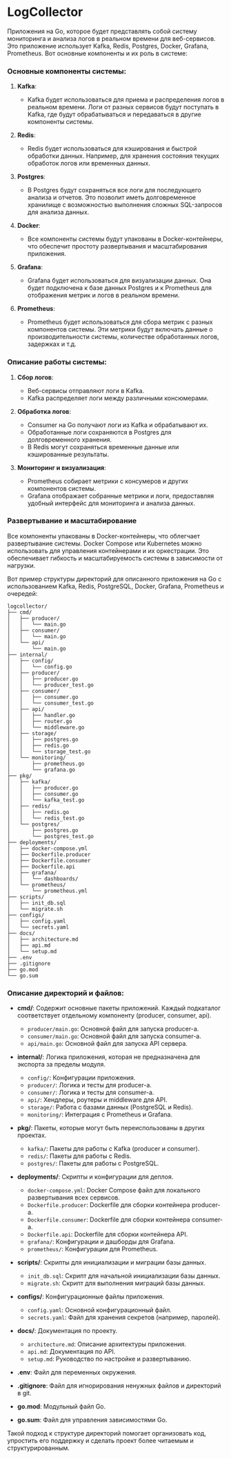 # LogCollector

Приложения на Go, которое будет представлять собой систему мониторинга и анализа логов в реальном времени для веб-сервисов. Это приложение использует Kafka, Redis, Postgres, Docker, Grafana, Prometheus. Вот основные компоненты и их роль в системе:

### Основные компоненты системы:

1. **Kafka**:
   - Kafka будет использоваться для приема и распределения логов в реальном времени. Логи от разных сервисов будут поступать в Kafka, где будут обрабатываться и передаваться в другие компоненты системы.

2. **Redis**:
   - Redis будет использоваться для кэширования и быстрой обработки данных. Например, для хранения состояния текущих обработок логов или временных данных.

3. **Postgres**:
   - В Postgres будут сохраняться все логи для последующего анализа и отчетов. Это позволит иметь долговременное хранилище с возможностью выполнения сложных SQL-запросов для анализа данных.

4. **Docker**:
   - Все компоненты системы будут упакованы в Docker-контейнеры, что обеспечит простоту развертывания и масштабирования приложения.

5. **Grafana**:
   - Grafana будет использоваться для визуализации данных. Она будет подключена к базе данных Postgres и к Prometheus для отображения метрик и логов в реальном времени.

6. **Prometheus**:
   - Prometheus будет использоваться для сбора метрик с разных компонентов системы. Эти метрики будут включать данные о производительности системы, количестве обработанных логов, задержках и т.д.

### Описание работы системы:

1. **Сбор логов**:
   - Веб-сервисы отправляют логи в Kafka.
   - Kafka распределяет логи между различными консюмерами.

2. **Обработка логов**:
   - Consumer на Go получают логи из Kafka и обрабатывают их.
   - Обработанные логи сохраняются в Postgres для долговременного хранения.
   - В Redis могут сохраняться временные данные или кэшированные результаты.

3. **Мониторинг и визуализация**:
   - Prometheus собирает метрики с консумеров и других компонентов системы.
   - Grafana отображает собранные метрики и логи, предоставляя удобный интерфейс для мониторинга и анализа данных.

### Развертывание и масштабирование

Все компоненты упакованы в Docker-контейнеры, что облегчает развертывание системы. Docker Compose или Kubernetes можно использовать для управления контейнерами и их оркестрации. Это обеспечивает гибкость и масштабируемость системы в зависимости от нагрузки.

Вот пример структуры директорий для описанного приложения на Go с использованием Kafka, Redis, PostgreSQL, Docker, Grafana, Prometheus и очередей:

```
logcollector/
├── cmd/
│   ├── producer/
│   │   └── main.go
│   ├── consumer/
│   │   └── main.go
│   └── api/
│       └── main.go
├── internal/
│   ├── config/
│   │   └── config.go
│   ├── producer/
│   │   ├── producer.go
│   │   └── producer_test.go
│   ├── consumer/
│   │   ├── consumer.go
│   │   └── consumer_test.go
│   ├── api/
│   │   ├── handler.go
│   │   ├── router.go
│   │   └── middleware.go
│   ├── storage/
│   │   ├── postgres.go
│   │   ├── redis.go
│   │   └── storage_test.go
│   └── monitoring/
│       ├── prometheus.go
│       └── grafana.go
├── pkg/
│   ├── kafka/
│   │   ├── producer.go
│   │   ├── consumer.go
│   │   └── kafka_test.go
│   ├── redis/
│   │   ├── redis.go
│   │   └── redis_test.go
│   └── postgres/
│       ├── postgres.go
│       └── postgres_test.go
├── deployments/
│   ├── docker-compose.yml
│   ├── Dockerfile.producer
│   ├── Dockerfile.consumer
│   ├── Dockerfile.api
│   ├── grafana/
│   │   └── dashboards/
│   └── prometheus/
│       └── prometheus.yml
├── scripts/
│   ├── init_db.sql
│   └── migrate.sh
├── configs/
│   ├── config.yaml
│   └── secrets.yaml
├── docs/
│   ├── architecture.md
│   ├── api.md
│   └── setup.md
├── .env
├── .gitignore
├── go.mod
└── go.sum
```

### Описание директорий и файлов:

- **cmd/**: Содержит основные пакеты приложений. Каждый подкаталог соответствует отдельному компоненту (producer, consumer, api).
  - `producer/main.go`: Основной файл для запуска producer-а.
  - `consumer/main.go`: Основной файл для запуска consumer-а.
  - `api/main.go`: Основной файл для запуска API сервера.

- **internal/**: Логика приложения, которая не предназначена для экспорта за пределы модуля.
  - `config/`: Конфигурации приложения.
  - `producer/`: Логика и тесты для producer-а.
  - `consumer/`: Логика и тесты для consumer-а.
  - `api/`: Хендлеры, роутеры и middleware для API.
  - `storage/`: Работа с базами данных (PostgreSQL и Redis).
  - `monitoring/`: Интеграция с Prometheus и Grafana.

- **pkg/**: Пакеты, которые могут быть переиспользованы в других проектах.
  - `kafka/`: Пакеты для работы с Kafka (producer и consumer).
  - `redis/`: Пакеты для работы с Redis.
  - `postgres/`: Пакеты для работы с PostgreSQL.

- **deployments/**: Скрипты и конфигурации для деплоя.
  - `docker-compose.yml`: Docker Compose файл для локального развертывания всех сервисов.
  - `Dockerfile.producer`: Dockerfile для сборки контейнера producer-а.
  - `Dockerfile.consumer`: Dockerfile для сборки контейнера consumer-а.
  - `Dockerfile.api`: Dockerfile для сборки контейнера API.
  - `grafana/`: Конфигурации и дашборды для Grafana.
  - `prometheus/`: Конфигурации для Prometheus.

- **scripts/**: Скрипты для инициализации и миграции базы данных.
  - `init_db.sql`: Скрипт для начальной инициализации базы данных.
  - `migrate.sh`: Скрипт для выполнения миграций базы данных.

- **configs/**: Конфигурационные файлы приложения.
  - `config.yaml`: Основной конфигурационный файл.
  - `secrets.yaml`: Файл для хранения секретов (например, паролей).

- **docs/**: Документация по проекту.
  - `architecture.md`: Описание архитектуры приложения.
  - `api.md`: Документация по API.
  - `setup.md`: Руководство по настройке и развертыванию.

- **.env**: Файл для переменных окружения.
- **.gitignore**: Файл для игнорирования ненужных файлов и директорий в git.
- **go.mod**: Модульный файл Go.
- **go.sum**: Файл для управления зависимостями Go.

Такой подход к структуре директорий помогает организовать код, упростить его поддержку и сделать проект более читаемым и структурированным.
